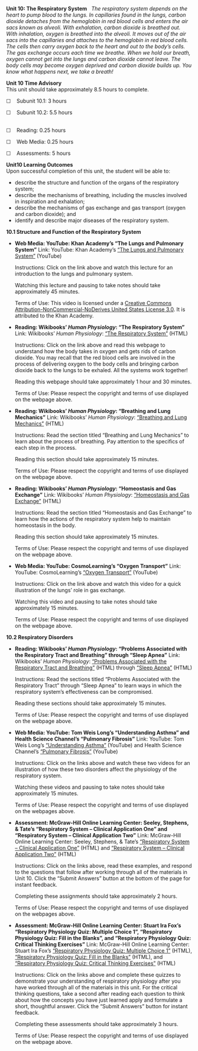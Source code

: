 **Unit 10: The Respiratory System** <span id="10"></span> 
*The respiratory system depends on the heart to pump blood to the lungs.
In capillaries found in the lungs, carbon dioxide detaches from the
hemoglobin in red blood cells and enters the air sacs known as alveoli.
With exhalation, carbon dioxide is breathed out. With inhalation, oxygen
is breathed into the alveoli. It moves out of the air sacs into the
capillaries and attaches to the hemoglobin in red blood cells. The cells
then carry oxygen back to the heart and out to the body’s cells. The gas
exchange occurs each time we breathe. When we hold our breath, oxygen
cannot get into the lungs and carbon dioxide cannot leave. The body
cells may become oxygen deprived and carbon dioxide builds up. You know
what happens next, we take a breath!*

**Unit 10 Time Advisory**  
This unit should take approximately 8.5 hours to complete.  
  
 ☐    Subunit 10.1: 3 hours  
  
 ☐    Subunit 10.2: 5.5 hours  
  

☐    Reading: 0.25 hours  
  
 ☐    Web Media: 0.25 hours  
  
 ☐    Assessments: 5 hours

**Unit10 Learning Outcomes**  
Upon successful completion of this unit, the student will be able to:
-   describe the structure and function of the organs of the respiratory
    system;
-   describe the mechanisms of breathing, including the muscles involved
    in inspiration and exhalation;
-   describe the mechanisms of gas exchange and gas transport (oxygen
    and carbon dioxide); and
-   identify and describe major diseases of the respiratory system.

**10.1 Structure and Function of the Respiratory System** <span
id="10.1"></span> 
-   **Web Media: YouTube: Khan Academy’s “The Lungs and Pulmonary
    System”**
    Link: YouTube: Khan Academy’s [“The Lungs and Pulmonary
    System”](http://www.youtube.com/watch?feature=player_embedded&v=SPGRkexI_cs)
    (YouTube)  
      
     Instructions: Click on the link above and watch this lecture for an
    introduction to the lungs and pulmonary system.  
      
     Watching this lecture and pausing to take notes should take
    approximately 45 minutes.  
      
     Terms of Use: This video is licensed under a [Creative Commons
    Attribution-NonCommercial-NoDerives United States License 3.0](). It
    is attributed to the Khan Academy. 

-   **Reading: Wikibooks’ *Human Physiology*: “The Respiratory System”**
    Link: Wikibooks’ *Human Physiology*: [“The Respiratory
    System”](http://en.wikibooks.org/wiki/Human_Physiology/The_respiratory_system) (HTML)  
      
     Instructions: Click on the link above and read this webpage to
    understand how the body takes in oxygen and gets rids of carbon
    dioxide. You may recall that the red blood cells are involved in the
    process of delivering oxygen to the body cells and bringing carbon
    dioxide back to the lungs to be exhaled. All the systems work
    together!  
      
     Reading this webpage should take approximately 1 hour and 30
    minutes.  
      
     Terms of Use: Please respect the copyright and terms of use
    displayed on the webpage above.

-   **Reading: Wikibooks’ *Human Physiology*: “Breathing and Lung
    Mechanics”**
    Link: Wikibooks’ *Human Physiology*: [“Breathing and Lung
    Mechanics”](http://en.wikibooks.org/wiki/Human_Physiology/The_respiratory_system%23Breathing_and_Lung_Mechanics) (HTML)  
      
     Instructions: Read the section titled “Breathing and Lung
    Mechanics” to learn about the process of breathing. Pay attention to
    the specifics of each step in the process.  
      
     Reading this section should take approximately 15 minutes.  
      
     Terms of Use: Please respect the copyright and terms of use
    displayed on the webpage above.

-   **Reading: Wikibooks’ *Human Physiology*: “Homeostasis and Gas
    Exchange”**
    Link: Wikibooks’ *Human Physiology*: [“Homeostasis and Gas
    Exchange”](http://en.wikibooks.org/wiki/Human_Physiology/The_respiratory_system%23Homeostasis_and_Gas_Exchange) (HTML)  
      
     Instructions: Read the section titled “Homeostasis and Gas
    Exchange” to learn how the actions of the respiratory system help to
    maintain homeostasis in the body.  
      
     Reading this section should take approximately 15 minutes.  
      
     Terms of Use: Please respect the copyright and terms of use
    displayed on the webpage above.

-   **Web Media: YouTube: CosmoLearning’s “Oxygen Transport”**
    Link: YouTube: CosmoLearning’s [“Oxygen
    Transport”](http://www.youtube.com/watch?v=WXOBJEXxNEo&feature=player_embedded#%21)
    (YouTube)  
      
     Instructions: Click on the link above and watch this video for a
    quick illustration of the lungs’ role in gas exchange.  
      
     Watching this video and pausing to take notes should take
    approximately 15 minutes.  
      
     Terms of Use: Please respect the copyright and terms of use
    displayed on the webpage above.

**10.2 Respiratory Disorders** <span id="10.2"></span> 
-   **Reading: Wikibooks’ *Human Physiology*: “Problems Associated with
    the Respiratory Tract and Breathing” through “Sleep Apnea”**
    Link: Wikibooks’ *Human Physiology*: [“Problems Associated with the
    Respiratory Tract and
    Breathing”](http://en.wikibooks.org/wiki/Human_Physiology/The_respiratory_system%23Problems_Associated_With_the_Respiratory_Tract_and_Breathing) (HTML) through
    [“Sleep
    Apnea”](http://en.wikibooks.org/wiki/Human_Physiology/The_respiratory_system#Problems_Associated_With_the_Respiratory_Tract_and_Breathing) (HTML)  
      
     Instructions: Read the sections titled “Problems Associated with
    the Respiratory Tract” through “Sleep Apnea” to learn ways in which
    the respiratory system’s effectiveness can be compromised.  
      
     Reading these sections should take approximately 15 minutes.  
      
     Terms of Use: Please respect the copyright and terms of use
    displayed on the webpage above.

-   **Web Media: YouTube: Tom Weis Long’s “Understanding Asthma” and
    Health Science Channel’s “Pulmonary Fibrosis”**
    Link: YouTube: Tom Weis Long’s [“Understanding
    Asthma”](http://www.youtube.com/watch?v=S04dci7NTPk&feature=related)
    (YouTube) and Health Science Channel’s [“Pulmonary
    Fibrosis”](http://www.youtube.com/watch?v=Gh2Ovh0uAss) (YouTube)  
      
     Instructions: Click on the links above and watch these two videos
    for an illustration of how these two disorders affect the physiology
    of the respiratory system.  
      
     Watching these videos and pausing to take notes should take
    approximately 15 minutes.  
      
     Terms of Use: Please respect the copyright and terms of use
    displayed on the webpages above.

-   **Assessment: McGraw-Hill Online Learning Center: Seeley, Stephens,
    & Tate’s “Respiratory System – Clinical Application One” and
    “Respiratory System – Clinical Application Two”**
    Link: McGraw-Hill Online Learning Center: Seeley, Stephens, & Tate’s
    [“Respiratory System – Clinical Application
    One”](http://highered.mcgraw-hill.com/sites/0072351136/student_view0/chapter23/clinical_application_one.html)
    (HTML) and [“Respiratory System – Clinical Application
    Two”](http://highered.mcgraw-hill.com/sites/0072351136/student_view0/chapter23/clinical_application_two.html)
    (HTML)  
      
     Instructions: Click on the links above, read these examples, and
    respond to the questions that follow after working through all of
    the materials in Unit 10. Click the “Submit Answers” button at the
    bottom of the page for instant feedback.  
      
     Completing these assignments should take approximately 2 hours.  
      
     Terms of Use: Please respect the copyright and terms of use
    displayed on the webpages above.

-   **Assessment: McGraw-Hill Online Learning Center: Stuart Ira Fox’s
    “Respiratory Physiology Quiz: Multiple Choice 1”, “Respiratory
    Physiology Quiz: Fill in the Blanks”, and “Respiratory Physiology
    Quiz: Critical Thinking Exercises”**
    Link: McGraw-Hill Online Learning Center: Stuart Ira Fox’s
    [“Respiratory Physiology Quiz: Multiple Choice
    1”](http://highered.mcgraw-hill.com/sites/0072919280/student_view0/chapter16/multiple_choice_1.html)
    (HTML), [“Respiratory Physiology Quiz: Fill in the
    Blanks”](http://highered.mcgraw-hill.com/sites/0072919280/student_view0/chapter16/fill_in_the_blanks.html)
    (HTML), and [“Respiratory Physiology Quiz: Critical Thinking
    Exercises”](http://highered.mcgraw-hill.com/sites/0072919280/student_view0/chapter16/essay_.html)
    (HTML)  
      
     Instructions: Click on the links above and complete these quizzes
    to demonstrate your understanding of respiratory physiology after
    you have worked through all of the materials in this unit. For the
    critical thinking questions, take a second after reading each
    question to think about how the concepts you have just learned apply
    and formulate a short, thoughtful answer. Click the “Submit Answers”
    button for instant feedback.  
      
     Completing these assessments should take approximately 3 hours.  
      
     Terms of Use: Please respect the copyright and terms of use
    displayed on the webpage above.


